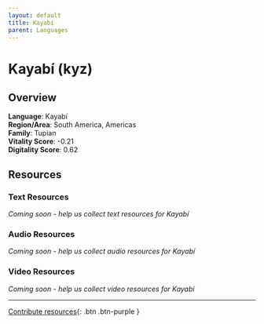 ```yaml
---
layout: default
title: Kayabí
parent: Languages
---
```


# Kayabí (kyz)

## Overview

**Language**: Kayabí  
**Region/Area**: South America, Americas  
**Family**: Tupian  
**Vitality Score**: -0.21  
**Digitality Score**: 0.62  

## Resources

### Text Resources
*Coming soon - help us collect text resources for Kayabí*

### Audio Resources
*Coming soon - help us collect audio resources for Kayabí*

### Video Resources
*Coming soon - help us collect video resources for Kayabí*

---

[Contribute resources](https://fairtrain.github.io/){: .btn .btn-purple }

